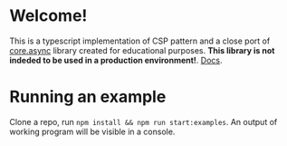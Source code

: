 # Welcome!
This is a typescript implementation of CSP pattern and a close port of [core.async](https://clojure.github.io/core.async/) library created for educational purposes. **This library is not indeded to be used in a production environment!**. [Docs](https://roman-sarder.gitbook.io/revolver-csp/).

# Running an example
Clone a repo, run `npm install && npm run start:examples`. An output of working program will be visible in a console.
